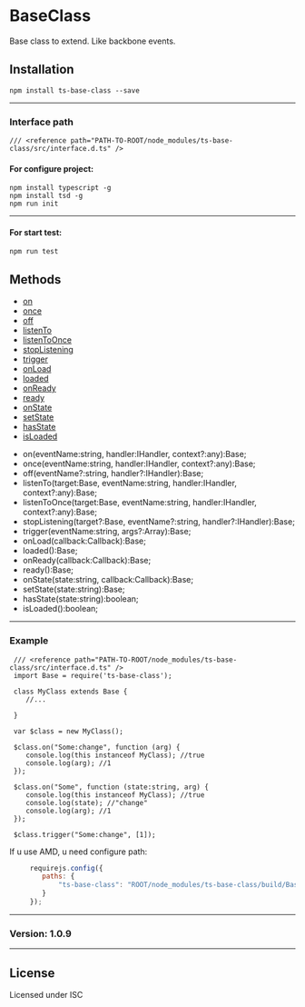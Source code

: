 # BaseClass
Base class to extend. Like backbone events.

Installation
------------

    npm install ts-base-class --save

------------

### Interface path

    /// <reference path="PATH-TO-ROOT/node_modules/ts-base-class/src/interface.d.ts" />

#### For configure project:

    npm install typescript -g
    npm install tsd -g
    npm run init 

------------

#### For start test: 

    npm run test

Methods
-------
- [on](#on)
- [once](#once)
- [off](#off)
- [listenTo](#listenTo)
- [listenToOnce](#listenToOnce)
- [stopListening](#stopListening)
- [trigger](#trigger)
- [onLoad](#onLoad)
- [loaded](#loaded)
- [onReady](#onReady)
- [ready](#ready)
- [onState](#onState)
- [setState](#setState)
- [hasState](#hasState)
- [isLoaded](#isLoaded)



* on(eventName:string, handler:IHandler, context?:any):Base;
* once(eventName:string, handler:IHandler, context?:any):Base;
* off(eventName?:string, handler?:IHandler):Base;
* listenTo(target:Base, eventName:string, handler:IHandler, context?:any):Base;
* listenToOnce(target:Base, eventName:string, handler:IHandler, context?:any):Base;
* stopListening(target?:Base, eventName?:string, handler?:IHandler):Base;
* trigger(eventName:string, args?:Array<any>):Base;
* onLoad(callback:Callback):Base;
* loaded():Base;
* onReady(callback:Callback):Base;
* ready():Base;
* onState(state:string, callback:Callback):Base;
* setState(state:string):Base;
* hasState(state:string):boolean;
* isLoaded():boolean;

-----------
### Example

     /// <reference path="PATH-TO-ROOT/node_modules/ts-base-class/src/interface.d.ts" />
     import Base = require('ts-base-class');
     
     class MyClass extends Base {
        //...
        
     }
     
     var $class = new MyClass();
     
     $class.on("Some:change", function (arg) {
        console.log(this instanceof MyClass); //true
        console.log(arg); //1
     });
     
     $class.on("Some", function (state:string, arg) {
        console.log(this instanceof MyClass); //true
        console.log(state); //"change"
        console.log(arg); //1
     });
     
     $class.trigger("Some:change", [1]);
     

If u use AMD, u need configure path:

```javascript
     requirejs.config({
        paths: {
            "ts-base-class": "ROOT/node_modules/ts-base-class/build/Base.min.js"
        }
     });
```
    
------------
### Version: 1.0.9
------------
License
-------

Licensed under ISC